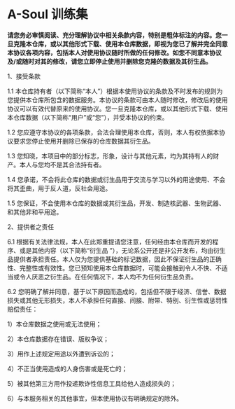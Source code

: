 # A-Soul 训练集
**请您务必审慎阅读、充分理解协议中相关条款内容，特别是粗体标注的内容。您一旦克隆本仓库，或以其他形式下载、使用本仓库数据，即视为您已了解并完全同意本协议各项内容，包括本人对使用协议随时所做的任何修改。如您不同意本协议及/或随时对其的修改，请您立即停止使用并删除您克隆的数据及其衍生品。**

1、接受条款

1.1 本仓库持有者（以下简称“本人”）根据本使用协议的条款及不时发布的规则为您提供本仓库所包含的数据服务。本协议的条款可由本人随时修改，修改后的使用协议可以有效代替原来的使用协议。您一旦克隆本仓库，或以其他形式下载、使用本仓库数据（以下简称“用户”或“您”），并受本协议的约束。

1.2 您应遵守本协议的各项条款，合法合理使用本仓库，否则，本人有权依据本协议要求您停止使用并删除已保存的仓库数据其衍生品。

1.3 您知晓，本项目中的部分标志，形象，设计与其他元素，均为其持有人的财产。本人与您均不是其合法持有者。

1.4 您承诺，不会将此仓库的数据或衍生品用于交流与学习以外的用途使用、不会将其歪曲，用于反人道，反社会用途。

1.5 您保证，不会使用本仓库的数据或其衍生品，开发、制造核武器、生物武器、和其他非和平用途。

2、提供者之责任

6.1 根据有关法律法规，本人在此郑重提请您注意，任何经由本仓库而开发的程序、或是其他内容（以下简称“衍生品 ”），无论系公开还是非公开发布，均由衍生品提供者承担责任。本人仅为您提供基础的标记数据，因此不保证衍生品的正确性、完整性或有效性。您已预知使用本仓库数据时，可能会接触到令人不快、不适当或令人厌恶之衍生品。在任何情况下，本人均不为任何衍生品负责。

6.2 您明确了解并同意，基于以下原因而造成的，包括但不限于经济、信誉、数据损失或其他无形损失，本人不承担任何直接、间接、附带、特别、衍生性或惩罚性赔偿责任：

1）本仓库数据之使用或无法使用；

2）本仓库数据存在错误、版权争议；

3）用作上述规定用途以外遭到诉讼的；

4）不正当使用造成的人身伤害或是死亡的；

5）被其他第三方用作投递欺诈性信息工具给他人造成损失的；

6）与本服务相关的其他事宜，但本使用协议有明确规定的除外。
